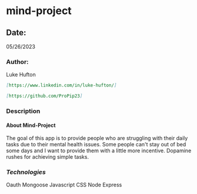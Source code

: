# mind-project

## Date:

05/26/2023

### Author:

Luke Hufton

```markdown
[https://www.linkedin.com/in/luke-hufton/]
```

```markdown
[https://github.com/ProPip23]
```

### Description

#### **About Mind-Project**

The goal of this app is to provide people who are struggling with their daily tasks due to their mental health issues. Some people can't stay out of bed some days and I want to provide them with a little more incentive. Dopamine rushes for achieving simple tasks.

### **_Technologies_**

Oauth
Mongoose
Javascript
CSS
Node Express
